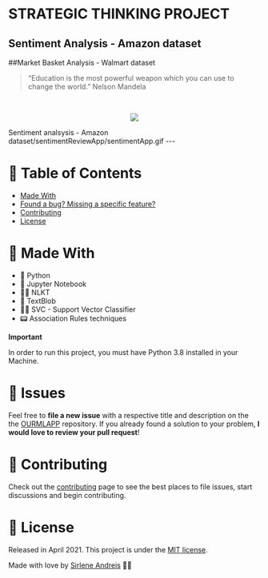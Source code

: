 # STRATEGIC THINKING PROJECT

## Sentiment Analysis - Amazon dataset

##Market Basket Analysis - Walmart dataset

> “Education is the most powerful weapon which you can use to change the world.” Nelson Mandela

<br />
<p align="center"><img src=".github/sentimentApp.gif?raw=true"/></p>
Sentiment analsysis - Amazon dataset/sentimentReviewApp/sentimentApp.gif
---

# :pushpin: Table of Contents
* [Made With](#rocket-made-with)
* [Found a bug? Missing a specific feature?](#bug-issues)
* [Contributing](#tada-contributing)
* [License](#closed_book-license)

# :rocket: Made With

* 🐍 Python 
* 💫 Jupyter Notebook 
* 🤳🏻 NLKT 
* 💄 TextBlob
* 💅🏻 SVC - Support Vector Classifier
* 📟 Association Rules techniques


**Important**

In order to run this project, you must have Python 3.8 installed in your Machine.


# :bug: Issues

Feel free to **file a new issue** with a respective title and description on the the [OURMLAPP](https://github.com/AndreisSirlene/OURMLAPP/issues) repository. If you already found a solution to your problem, **I would love to review your pull request**!

# :tada: Contributing

Check out the [contributing](https://github.com/AndreisSirlene/OURMLAPP/blob/master/CONTRIBUTING.md) page to see the best places to file issues, start discussions and begin contributing.


# :closed_book: License

Released in April 2021.
This project is under the [MIT license](https://github.com/AndreisSirlene/OURMLAPPe/blob/master/LICENSE).

Made with love by [Sirlene Andreis](https://github.com/AndreisSirlene) 💚🚀
